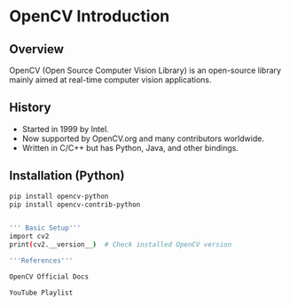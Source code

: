 # OpenCV Introduction

## Overview
OpenCV (Open Source Computer Vision Library) is an open-source library mainly aimed at real-time computer vision applications.

## History
- Started in 1999 by Intel.
- Now supported by OpenCV.org and many contributors worldwide.
- Written in C/C++ but has Python, Java, and other bindings.

## Installation (Python)
```bash
pip install opencv-python
pip install opencv-contrib-python


''' Basic Setup'''
import cv2
print(cv2.__version__)  # Check installed OpenCV version

'''References'''

OpenCV Official Docs

YouTube Playlist
